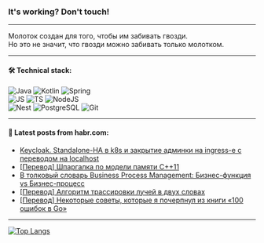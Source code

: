 ### It's working? Don't touch!

---
Молоток создан для того, чтобы им забивать гвозди. <br>
Но это не значит, что гвозди можно забивать только молотком.

---

#### 🛠️ Technical stack:

![Java](https://img.shields.io/badge/Java-informational?logo=Oracle&style=flat&logoColor=white&color=FF4500)
![Kotlin](https://img.shields.io/badge/Kotlin-informational?logo=Kotlin&style=flat&logoColor=white&color=774D97)
![Spring](https://img.shields.io/badge/SpringBoot-informational?logo=SpringBoot&style=flat&logoColor=white&color=6DB33F) <br>
![JS](https://img.shields.io/badge/JS-informational?logo=javaScript&style=flat&logoColor=black&color=F7Df1E)
![TS](https://img.shields.io/badge/TypeScript-informational?logo=typeScript&style=flat&logoColor=black&color=0667A8)
![NodeJS](https://img.shields.io/badge/NodeJS-informational?logo=node.js&style=flat&logoColor=white&color=70A760) <br>
![Nest](https://img.shields.io/badge/NestJS-informational?logo=NestJS&style=flat&logoColor=white&color=E0234E)
![PostgreSQL](https://img.shields.io/badge/PostgreSQL-informational?logo=PostgreSQL&style=flat&logoColor=white&color=DAA520)
![Git](https://img.shields.io/badge/Git-informational?logo=git&style=flat&logoColor=white&color=778899)

___

#### 💬 Latest posts from habr.com:

<!-- BLOG-POST-LIST:START -->
- [Keycloak. Standalone-HA в k8s и закрытие админки на ingress-e с переводом на localhost](https://habr.com/ru/companies/kaspersky/articles/763790/?utm_source=habrahabr&utm_medium=rss&utm_campaign=763790)
- [[Перевод] Шпаргалка по модели памяти С++11](https://habr.com/ru/companies/otus/articles/763810/?utm_source=habrahabr&utm_medium=rss&utm_campaign=763810)
- [В толковый словарь Business Process Management: Бизнес-функция vs Бизнес-процесс](https://habr.com/ru/articles/763910/?utm_source=habrahabr&utm_medium=rss&utm_campaign=763910)
- [[Перевод] Алгоритм трассировки лучей в двух словах](https://habr.com/ru/articles/763894/?utm_source=habrahabr&utm_medium=rss&utm_campaign=763894)
- [[Перевод] Некоторые советы, которые я почерпнул из книги «100 ошибок в Go»](https://habr.com/ru/companies/piter/articles/763874/?utm_source=habrahabr&utm_medium=rss&utm_campaign=763874)
<!-- BLOG-POST-LIST:END -->

---
[![Top Langs](https://github-readme-stats-git-master-advtsetting-gmailcom.vercel.app/api/top-langs/?username=zloylis&langs_count=10&hide_title=false&title_color=e6edf3&size_weight=0.5&count_weight=0.5&layout=compact&hide_border=true&theme=dracula)](https://github.com/zloylis)

<!-- ![GitHub stats](https://github-readme-stats-git-master-advtsetting-gmailcom.vercel.app/api?username=zloylis&show_icons=true&hide_border=true&theme=dracula&hide_title=true&include_all_commits=true&count_private=true&hide=contribs&hide_rank=true) -->
